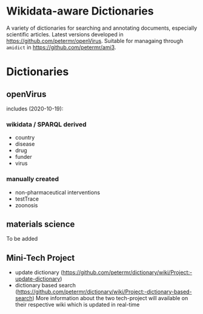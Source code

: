# Wikidata-aware Dictionaries 

A variety of dictionaries for searching and annotating documents, especially scientific articles. Latest versions developed in 
https://github.com/petermr/openVirus. Suitable for managaing through `amidict` in https://github.com/petermr/ami3.

# Dictionaries

## openVirus

includes (2020-10-19):

### wikidata / SPARQL derived
* country
* disease
* drug
* funder
* virus

### manually created 
* non-pharmaceutical interventions
* testTrace
* zoonosis

## materials science
To be added

## Mini-Tech Project
- update dictionary (https://github.com/petermr/dictionary/wiki/Project:-update-dictionary)
- dictionary based search (https://github.com/petermr/dictionary/wiki/Project:-dictionary-based-search)
More information about the two tech-project will available on their respective wiki which is updated in real-time




